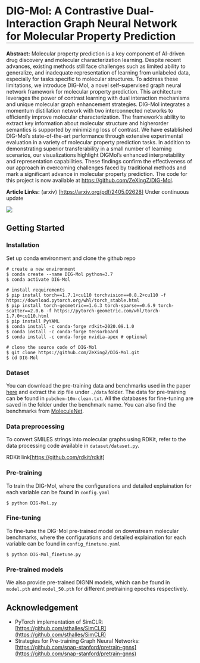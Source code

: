 <h1 style="border-bottom: 2px solid lightgray;">DIG-Mol: A Contrastive Dual-Interaction Graph Neural Network for Molecular Property Prediction</h1>

__Abstract:__ Molecular property prediction is a key component of AI-driven drug discovery and molecular characterization learning. Despite recent advances, existing methods still face challenges such as limited ability to generalize, and inadequate representation of learning from unlabeled data, especially for tasks specific to molecular structures. To address these limitations, we introduce DIG-Mol, a novel self-supervised graph neural network framework for molecular property prediction. This architecture leverages the power of contrast learning with dual interaction mechanisms and unique molecular graph enhancement strategies. DIG-Mol integrates a momentum distillation network with two interconnected networks to efficiently improve molecular characterization. The framework’s ability to extract key information about molecular structure and higherorder semantics is supported by minimizing loss of contrast. We have established DIG-Mol’s state-of-the-art performance through extensive experimental evaluation in a variety of molecular property prediction tasks. In addition to demonstrating superior transferability in a small number of learning scenarios, our visualizations highlight DIGMol’s enhanced interpretability and representation capabilities. These findings confirm the effectiveness of our approach in overcoming challenges faced by traditional methods and mark a significant advance in molecular property prediction. The code for this project is now available at https://github.com/ZeXingZ/DIG-Mol.

__Article Links:__ (arxiv) [https://arxiv.org/pdf/2405.02628] Under continuous update

![](Fig.1.png)

## Getting Started

### Installation

Set up conda environment and clone the github repo

```
# create a new environment
$ conda create --name DIG-Mol python=3.7
$ conda activate DIG-Mol

# install requirements
$ pip install torch==1.7.1+cu110 torchvision==0.8.2+cu110 -f https://download.pytorch.org/whl/torch_stable.html
$ pip install torch-geometric==1.6.3 torch-sparse==0.6.9 torch-scatter==2.0.6 -f https://pytorch-geometric.com/whl/torch-1.7.0+cu110.html
$ pip install PyYAML
$ conda install -c conda-forge rdkit=2020.09.1.0
$ conda install -c conda-forge tensorboard
$ conda install -c conda-forge nvidia-apex # optional

# clone the source code of DIG-Mol
$ git clone https://github.com/ZeXingZ/DIG-Mol.git
$ cd DIG-Mol
```

### Dataset

You can download the pre-training data and benchmarks used in the paper [here](https://drive.google.com/file/d/1aDtN6Qqddwwn2x612kWz9g0xQcuAtzDE/view?usp=sharing) and extract the zip file under `./data` folder. The data for pre-training can be found in `pubchem-10m-clean.txt`. All the databases for fine-tuning are saved in the folder under the benchmark name. You can also find the benchmarks from [MoleculeNet](https://moleculenet.org/).

### Data preprocessing
To convert SMILES strings into molecular graphs using RDKit, refer to the data processing code available in `dataset/dataset.py`.

RDKit link[https://github.com/rdkit/rdkit]

### Pre-training

To train the DIG-Mol, where the configurations and detailed explaination for each variable can be found in `config.yaml`
```
$ python DIG-Mol.py
```

### Fine-tuning 

To fine-tune the DIG-Mol pre-trained model on downstream molecular benchmarks, where the configurations and detailed explaination for each variable can be found in `config_finetune.yaml`
```
$ python DIG-Mol_finetune.py
```

### Pre-trained models

We also provide pre-trained DIGNN models, which can be found in `model.pth` and `model_50.pth` for different pretraining epoches respectively. 

## Acknowledgement

- PyTorch implementation of SimCLR: [https://github.com/sthalles/SimCLR](https://github.com/sthalles/SimCLR)
- Strategies for Pre-training Graph Neural Networks: [https://github.com/snap-stanford/pretrain-gnns](https://github.com/snap-stanford/pretrain-gnns)
